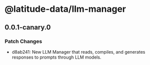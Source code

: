 # @latitude-data/llm-manager

## 0.0.1-canary.0

### Patch Changes

- d8ab241: New LLM Manager that reads, compiles, and generates responses to prompts through LLM models.
